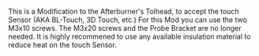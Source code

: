 This is a Modification to the Afterburner's Tolhead, to accept the touch Sensor (AKA BL-Touch, 3D Touch, etc.)
For this Mod you can use the two M3x10 screws. 
The M3x20 screws and the Probe Bracket are no longer needed.
It is highly recommened to use any available insulation material to reduce heat on the touch Sensor.
